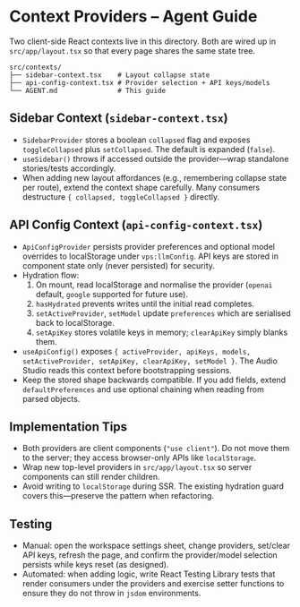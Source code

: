 # Context Providers – Agent Guide

Two client-side React contexts live in this directory. Both are wired up in `src/app/layout.tsx` so
that every page shares the same state tree.

```
src/contexts/
├── sidebar-context.tsx    # Layout collapse state
├── api-config-context.tsx # Provider selection + API keys/models
└── AGENT.md               # This guide
```

## Sidebar Context (`sidebar-context.tsx`)
- `SidebarProvider` stores a boolean `collapsed` flag and exposes `toggleCollapsed` plus
  `setCollapsed`. The default is expanded (`false`).
- `useSidebar()` throws if accessed outside the provider—wrap standalone stories/tests accordingly.
- When adding new layout affordances (e.g., remembering collapse state per route), extend the context
  shape carefully. Many consumers destructure `{ collapsed, toggleCollapsed }` directly.

## API Config Context (`api-config-context.tsx`)
- `ApiConfigProvider` persists provider preferences and optional model overrides to localStorage
  under `vps:llmConfig`. API keys are stored in component state only (never persisted) for security.
- Hydration flow:
  1. On mount, read localStorage and normalise the provider (`openai` default, `google` supported for
     future use).
  2. `hasHydrated` prevents writes until the initial read completes.
  3. `setActiveProvider`, `setModel` update `preferences` which are serialised back to localStorage.
  4. `setApiKey` stores volatile keys in memory; `clearApiKey` simply blanks them.
- `useApiConfig()` exposes `{ activeProvider, apiKeys, models, setActiveProvider, setApiKey,
  clearApiKey, setModel }`. The Audio Studio reads this context before bootstrapping sessions.
- Keep the stored shape backwards compatible. If you add fields, extend `defaultPreferences` and use
  optional chaining when reading from parsed objects.

## Implementation Tips
- Both providers are client components (`"use client"`). Do not move them to the server; they access
  browser-only APIs like `localStorage`.
- Wrap new top-level providers in `src/app/layout.tsx` so server components can still render
  children.
- Avoid writing to `localStorage` during SSR. The existing hydration guard covers this—preserve the
  pattern when refactoring.

## Testing
- Manual: open the workspace settings sheet, change providers, set/clear API keys, refresh the page,
  and confirm the provider/model selection persists while keys reset (as designed).
- Automated: when adding logic, write React Testing Library tests that render consumers under the
  providers and exercise setter functions to ensure they do not throw in `jsdom` environments.
